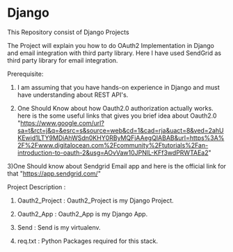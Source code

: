 # Django
This Repository consist of Django Projects

The Project will explain you how to do OAuth2 Implementation in Django and email integration with third party library. Here I have used SendGrid as third party library for email integration.

Prerequisite:
1) I am assuming that you have hands-on experience in Django and must have understanding about REST API's.

2) One Should Know about how Oauth2.0 authorization actually works. here is the some useful links that gives you brief idea about Oauth2.0
"https://www.google.com/url?sa=t&rct=j&q=&esrc=s&source=web&cd=1&cad=rja&uact=8&ved=2ahUKEwid1LTY9MDiAhWSdn0KHY0RByMQFjAAegQIABAB&url=https%3A%2F%2Fwww.digitalocean.com%2Fcommunity%2Ftutorials%2Fan-introduction-to-oauth-2&usg=AOvVaw10JPNlL-KFf3wdPRWTAEa2"

3)One Should know about Sendgrid Email app and here is the official link for that "https://app.sendgrid.com/"

Project Description :

1) Oauth2_Project : Oauth2_Project is my Django Project.

2) Oauth2_App : Oauth2_App is my Django App.

3) Send : Send is my virtualenv.

4) req.txt : Python Packages required for this stack.



